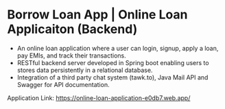 # Borrow Loan App | Online Loan Applicaiton (Backend)

- An online loan application where a user can login, signup, apply a loan, pay EMIs, and track their transactions.
- RESTful backend server developed in Spring boot enabling users to stores data persistently in a relational database.
- Integration of a third party chat system (tawk.to), Java Mail API and Swagger for API documentation.

Application Link: https://online-loan-application-e0db7.web.app/
